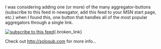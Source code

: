 I was considering adding one (or more) of the many aggregator-buttons (subscribe to this feed in newsgator, add this feed to your MSN start page, etc.) when I found this, one button that handles all of the most popular aggregators through a single link.

[<img alt="subscribe to this feed" src="http://images.solosub.com/feed_button.gif" border="0" />](http://solosub.com/sub/http://blogs.duncanmackenzie.net/duncanma/rss.aspx "Subscribe to this Feed"){.broken_link} 

Check out <a href="http://solosub.com" target="_blank">http://solosub.com</a> for more info&#8230;